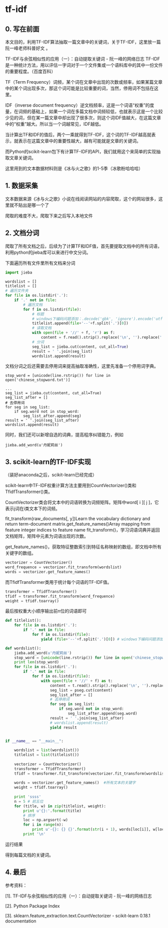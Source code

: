 # tf-idf

## 0. 写在前面

本文目的，利用TF-IDF算法抽取一篇文章中的关键词，关于TF-IDF，这里放一篇阮一峰老师科普好文 。

TF-IDF与余弦相似性的应用（一）：自动提取关键词 - 阮一峰的网络日志
TF-IDF是一种统计方法，用以评估一字词对于一个文件集或一个语料库中的其中一份文件的重要程度。（百度百科）

TF（Term Frequency）词频，某个词在文章中出现的次数或频率，如果某篇文章中的某个词出现多次，那这个词可能是比较重要的词，当然，停用词不包括在这里。

IDF（inverse document frequency）逆文档频率，这是一个词语“权重”的度量，在词频的基础上，如果一个词在多篇文档中词频较低，也就表示这是一个比较少见的词，但在某一篇文章中却出现了很多次，则这个词IDF值越大，在这篇文章中的“权重”越大。所以当一个词越常见，IDF越低。

当计算出TF和IDF的值后，两个一乘就得到TF-IDF，这个词的TF-IDF越高就表示，就表示在这篇文章中的重要性越大，越有可能就是文章的关键词。

而Python的scikit-learn包下有计算TF-IDF的API，我们就用这个来简单的实现抽取文章关键词。

这里用到的文本数据材料则是《冰与火之歌》的1-5季（冰歌粉哈哈哈）

## 1. 数据采集

文本数据来源《冰与火之歌》小说在线阅读网站的内容爬取，这个的网站很多，这里就不贴出是哪一个了

爬取的难度不大，爬取下来之后写入本地文件


## 2. 文档分词
爬取了所有文档之后，后续为了计算TF和IDF值，首先要提取文档中的所有词语，利用python的jieba库可以来进行中文分词。

下面遍历所有文件里所有文档来分词
```python
import jieba  

wordslist = []
titlelist = []
# 遍历文件夹
for file in os.listdir('.'):
    if '.' not in file:
        # 遍历文档
        for f in os.listdir(file):
            # 标题
            # windows下编码问题添加：.decode('gbk', 'ignore').encode('utf-8'))
            titlelist.append(file+'--'+f.split('.')[0])
            # 读取文档
            with open(file + '//' + f, 'r') as f:
                content = f.read().strip().replace('\n', '').replace(' ', '').replace('\t', '').replace('\r', '')
            # 分词
            seg_list = jieba.cut(content, cut_all=True)
            result = ' '.join(seg_list)
            wordslist.append(result)
```
文档分词之后还需要去停用词来提高抽取准确性，这里先准备一个停用词字典。
```
stop_word = [unicode(line.rstrip()) for line in open('chinese_stopword.txt')]

...
seg_list = jieba.cut(content, cut_all=True)
seg_list_after = []
# 去停用词
for seg in seg_list:
    if seg.word not in stop_word:
        seg_list_after.append(seg)
result = ' '.join(seg_list_after)
wordslist.append(result)
```
同时，我们还可以新增自选的词典，提高程序纠错能力，例如
```
jieba.add_word(u'丹妮莉丝')
```

## 3. scikit-learn的TF-IDF实现

（装好anaconda之后，scikit-learn已经完成）

scikit-learn中TF-IDF权重计算方法主要用到CountVectorizer()类和TfidfTransformer()类。

CountVectorizer类会将文本中的词语转换为词频矩阵。矩阵中word[ i ][ j ]，它表示j词在i类文本下的词频。


fit_transform(raw_documents[, y])Learn the vocabulary dictionary and return term-document matrix.get_feature_names()Array mapping from feature integer indices to feature name
fit_transform()，学习词语词典并返回文档矩阵，矩阵中元素为词语出现的次数。

get_feature_names()，获取特征整数索引到特征名称映射的数组，即文档中所有关键字的数组。
```python
vectorizer = CountVectorizer()
word_frequence = vectorizer.fit_transform(wordslist)
words = vectorizer.get_feature_names()
```
而TfidfTransformer类用于统计每个词语的TF-IDF值。
```python
transformer = TfidfTransformer()
tfidf = transformer.fit_transform(word_frequence)
weight = tfidf.toarray()
```
最后按权重大小顺序输出前n位的词语即可
```python
def titlelist():
    for file in os.listdir('.'):
        if '.' not in file:
            for f in os.listdir(file):
                yield (file+'--'+f.split('.')[0]) # windows下编码问题添加：.decode('gbk', 'ignore').encode('utf-8'))

def wordslist():
    jieba.add_word(u'丹妮莉丝')   
    stop_word = [unicode(line.rstrip()) for line in open('chinese_stopword.txt')]
    print len(stop_word)
    for file in os.listdir('.'):
        if '.' not in file:
            for f in os.listdir(file):
                with open(file + '//' + f) as t:
                    content = t.read().strip().replace('\n', '').replace(' ', '').replace('\t', '').replace('\r', '')
                    seg_list = pseg.cut(content)
                    seg_list_after = []
                    # 去停用词
                    for seg in seg_list:
                        if seg.word not in stop_word:
                            seg_list_after.append(seg.word)
                    result = ' '.join(seg_list_after)
                    # wordslist.append(result)
                    yield result
    

if __name__ == "__main__":

    wordslist = list(wordslist())
    titlelist = list(titlelist())
    
    vectorizer = CountVectorizer()
    transformer = TfidfTransformer()
    tfidf = transformer.fit_transform(vectorizer.fit_transform(wordslist))
    
    words = vectorizer.get_feature_names()  #所有文本的关键字
    weight = tfidf.toarray()
    
    print 'ssss'
    n = 5 # 前五位
    for (title, w) in zip(titlelist, weight):
        print u'{}:'.format(title)
        # 排序
        loc = np.argsort(-w)
        for i in range(n):
            print u'-{}: {} {}'.format(str(i + 1), words[loc[i]], w[loc[i]])
        print '\n'
```
运行结果

得到每篇文档的关键词。

## 4. 最后

参考资料：

[1]. TF-IDF与余弦相似性的应用（一）：自动提取关键词 - 阮一峰的网络日志

[2]. Python Package Index

[3]. sklearn.feature_extraction.text.CountVectorizer - scikit-learn 0.18.1 documentation

